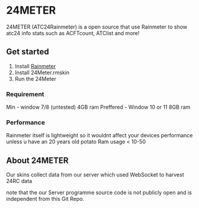 # 24METER
24METER (ATC24Rainmeter) is a open source that use Rainmeter to show atc24 info stats such as ACFTcount, ATClist and more!

## Get started

1. Install [Rainmeter](https://www.rainmeter.net/)
2. Install 24Meter.rmskin
3. Run the 24Meter

### Requirement

Min - window 7/8 (untested) 4GB ram
Preffered - Window 10 or 11 8GB ram

### Performance

Rainmeter itself is lightweight so it wouldnt affect your devices performance unless u have an 20 years old potato
Ram usage < 10-50

## About 24METER 

Our skins collect data from our server which used WebSocket to harvest 24RC data

note that the our Server programme source code is not publicly open and is independent from this Git Repo.